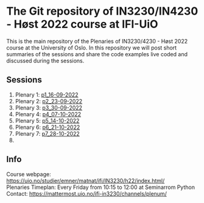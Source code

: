# The Git repository of IN3230/IN4230 - Høst 2022 course at IFI-UiO #

This is the main repository of the Plenaries of IN3230/4230 - Høst 2022 course
at the University of Oslo. In this repository we will post short summaries of
the sessions and share the code examples live coded and discussed during the
sessions.

## Sessions ##

  1. Plenary 1: [p1_16-09-2022](p1_16-09-2022/)
  2. Plenary 2: [p2_23-09-2022](p2_23-09-2022/)
  3. Plenary 3: [p3_30-09-2022](p3_30-09-2022/)
  4. Plenary 4: [p4_07-10-2022](p4_07-10-2022/)
  5. Plenary 5: [p5_14-10-2022](p5_14-10-2022/)
  6. Plenary 6: [p6_21-10-2022](p6_21-10-2022/)
  7. Plenary 7: [p7_28-10-2022](p7_28-10-2022/)
  8. 

## Info ##

Course webpage: <https://uio.no/studier/emner/matnat/ifi/IN3230/h22/index.html/>  
Plenaries Timeplan: Every Friday from 10:15 to 12:00 at Seminarrom Python  
Contact: <https://mattermost.uio.no/ifi-in3230/channels/plenum/>
